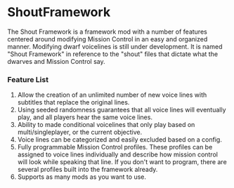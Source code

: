 # ShoutFramework
<p>The Shout Framework is a framework mod with a number of features centered around modifying Mission Control in an easy and organized manner. Modifying dwarf voicelines is still under development. It is named "Shout Framework" in reference to the "shout" files that dictate what the dwarves and Mission Control say.</p>
<h3>Feature List</h3>
<ol>
<li>Allow the creation of an unlimited number of new voice lines with subtitles that replace the original lines.</li>
<li>Using seeded randomness guarantees that all voice lines will eventually play, and all players hear the same voice lines.</li>
<li>Ability to made conditional voicelines that only play based on multi/singleplayer, or the current objective.</li>
<li>Voice lines can be categorized and easily excluded based on a config.</li>
<li>Fully programmable Mission Control profiles. These profiles can be assigned to voice lines individually and describe how mission control will look while speaking that line. If you don't want to program, there are several profiles built into the framework already.</li>
<li>Supports as many mods as you want to use.</li>
</ol>
